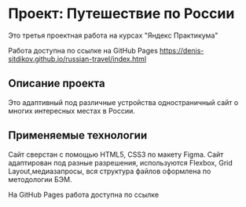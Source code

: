 # Проект: Путешествие по России

Это третья проектная работа на курсах "Яндекс Практикума" 

Работа доступна по ссылке на GitHub Pages https://denis-sitdikov.github.io/russian-travel/index.html

## Описание проекта
 Это адаптивный под различные устройства одностраничный сайт о многих интересных местах в России.

 ## Применяемые технологии

 Сайт сверстан с помощью HTML5, CSS3 по макету Figma. Сайт адаптирован под разные разрешения, используются Flexbox, Grid Layout,медиазапросы, вся структура файлов оформлена по методологии БЭМ.

На GitHub Pages работа доступна по ссылке 


